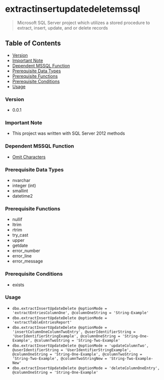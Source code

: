 # extractinsertupdatedeletemssql
> Microsoft SQL Server project which utilizes a stored procedure to extract, insert, update, and or delete records

## Table of Contents
* [Version](#version)
* [Important Note](#important-note)
* [Dependent MSSQL Function](#dependent-mssql-function)
* [Prerequisite Data Types](#prerequisite-data-types)
* [Prerequisite Functions](#prerequisite-functions)
* [Prerequisite Conditions](#prerequisite-conditions)
* [Usage](#usage)

### Version
* 0.0.1

### **Important Note**
* This project was written with SQL Server 2012 methods

### Dependent MSSQL Function
* [Omit Characters](https://github.com/Cuates/omitcharactersmssql)

### Prerequisite Data Types
* nvarchar
* integer (int)
* smallint
* datetime2

### Prerequisite Functions
* nullif
* ltrim
* rtrim
* try_cast
* upper
* getdate
* error_number
* error_line
* error_message

### Prerequisite Conditions
* exists

### Usage
* `dbo.extractInsertUpdateDelete @optionMode = 'extractEntriesColumnOne', @columnOneString = 'String-Example'`
* `dbo.extractInsertUpdateDelete @optionMode = 'extractTableEntriesReport'`
* `dbo.extractInsertUpdateDelete @optionMode = 'insertColumnOneColumnTwoEntry', @userIdentifierString = 'UserIdentifierStringExample', @columnOneString = 'String-One-Example', @columnTwoString = 'String-Two-Example'`
* `dbo.extractInsertUpdateDelete @optionMode = 'updateColumnTwo', @userIdentifierString = 'UserIdentifierStringExample', @columnOneString = 'String-One-Example', @columnTwoString = 'String-Two-Example', @columnTwoStringNew = 'String-Two-Example-New'`
* `dbo.extractInsertUpdateDelete @optionMode = 'deleteColumnOneEntry', @columnOneString = 'String-One-Example'`
